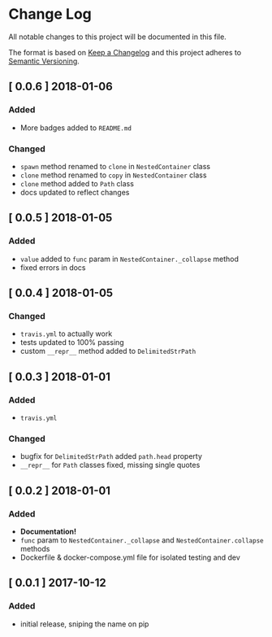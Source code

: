 # Change Log
All notable changes to this project will be documented in this file.

The format is based on [Keep a Changelog](http://keepachangelog.com/)
and this project adheres to [Semantic Versioning](http://semver.org/).

## [ 0.0.6 ] 2018-01-06

### Added
* More badges added to `README.md`

### Changed
* `spawn` method renamed to `clone` in `NestedContainer` class
* `clone` method renamed to `copy` in `NestedContainer` class
* `clone` method added to `Path` class
* docs updated to reflect changes

## [ 0.0.5 ] 2018-01-05

### Added

* `value` added to `func` param in `NestedContainer._collapse` method
* fixed errors in docs

## [ 0.0.4 ] 2018-01-05

### Changed
* `travis.yml` to actually work
* tests updated to 100% passing
* custom `__repr__` method added to `DelimitedStrPath`

## [ 0.0.3 ] 2018-01-01

### Added
* `travis.yml`

### Changed
* bugfix for `DelimitedStrPath` added `path.head` property
* `__repr__` for `Path` classes fixed, missing single quotes

## [ 0.0.2 ] 2018-01-01

### Added
* **Documentation!**
* `func` param to `NestedContainer._collapse` and `NestedContainer.collapse` methods
* Dockerfile & docker-compose.yml file for isolated testing and dev

## [ 0.0.1 ] 2017-10-12

### Added
* initial release, sniping the name on pip
